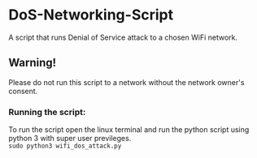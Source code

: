 # DoS-Networking-Script
A script that runs Denial of Service attack to a chosen WiFi network.

## Warning!
Please do not run this script to a network without the network owner's consent.

### Running the script:
To run the script open the linux terminal and run the python script using python 3 with super user previleges.\
`sudo python3 wifi_dos_attack.py`
